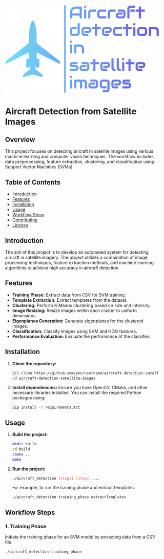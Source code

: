 ![Aircraft Detection Banner](doc/banner.png)

# Aircraft Detection from Satellite Images

## Overview
This project focuses on detecting aircraft in satellite images using various machine learning and computer vision techniques. The workflow includes data preprocessing, feature extraction, clustering, and classification using Support Vector Machines (SVMs).

## Table of Contents

- [Introduction](#introduction)
- [Features](#features)
- [Installation](#installation)
- [Usage](#usage)
- [Workflow Steps](#workflow-steps)
- [Contributing](#contributing)
- [License](#license)

## Introduction

The aim of this project is to develop an automated system for detecting aircraft in satellite imagery. The project utilizes a combination of image processing techniques, feature extraction methods, and machine learning algorithms to achieve high accuracy in aircraft detection.

## Features

- **Training Phase:** Extract data from CSV for SVM training.
- **Template Extraction:** Extract templates from the dataset.
- **Clustering:** Perform K-Means clustering based on size and intensity.
- **Image Resizing:** Resize images within each cluster to uniform dimensions.
- **Eigenplanes Generation:** Generate eigenplanes for the clustered images.
- **Classification:** Classify images using SVM and HOG features.
- **Performance Evaluation:** Evaluate the performance of the classifier.

## Installation

1. **Clone the repository:**
    ```sh
    git clone https://github.com/yourusername/aircraft-detection-satellite-images.git
    cd aircraft-detection-satellite-images
    ```

2. **Install dependencies:**
    Ensure you have OpenCV, CMake, and other necessary libraries installed. You can install the required Python packages using:
    ```sh
    pip install -r requirements.txt
    ```

## Usage

1. **Build the project:**
    ```sh
    mkdir build
    cd build
    cmake ..
    make
    ```

2. **Run the project:**
    ```sh
    ./aircraft_detection [step1] [step2] ...
    ```
    For example, to run the training phase and extract templates:
    ```sh
    ./aircraft_detection training_phase extractTemplates
    ```

## Workflow Steps

### 1. Training Phase
Initiate the training phase for an SVM model by extracting data from a CSV file.
```sh
./aircraft_detection training_phase
